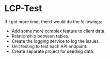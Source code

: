 # LCP-Test


If I got more time, then I would do the followings: 
* Add some more complex feature to client data.
* Relationship between tables.
* Create the logging service to log the issues.
* Unit testing to test each API endpoint.
* Create separate project for seeding data.
